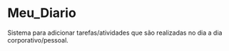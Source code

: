 # Meu_Diario
Sistema para adicionar tarefas/atividades que são realizadas no dia a dia corporativo/pessoal.
